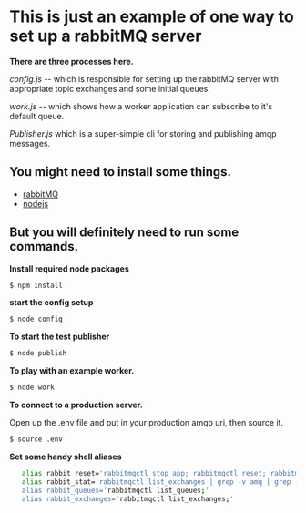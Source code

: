 # This is just an example of one way to set up a rabbitMQ server

__There are three processes here.__

_config.js_ -- which is responsible for
setting up the rabbitMQ server with appropriate topic exchanges and some initial
queues.

_work.js_ -- which shows how a worker application can subscribe to it's
default queue.

_Publisher.js_ which is a super-simple cli for storing and publishing amqp
messages.

## You might need to install some things.

- [rabbitMQ](https://www.rabbitmq.com/install-standalone-mac.html)
- [nodejs](http://nodejs.org/)

## But you will definitely need to run some commands.

__Install required node packages__

```bash
$ npm install
```

__start the config setup__

```bash
$ node config
```

__To start the test publisher__

```bash
$ node publish
```

__To play with an example worker.__

```bash
$ node work
```


__To connect to a production server.__

Open up the .env file and put in your production amqp uri, then source it.

```bash
$ source .env
```

__Set some handy shell aliases__
```bash
   alias rabbit_reset='rabbitmqctl stop_app; rabbitmqctl reset; rabbitmqctl start_app;'
   alias rabbit_stat='rabbitmqctl list_exchanges | grep -v amq | grep -v direct; rabbitmqctl list_queues
   alias rabbit_queues='rabbitmqctl list_queues;'
   alias rabbit_exchanges='rabbitmqctl list_exchanges;'
```
